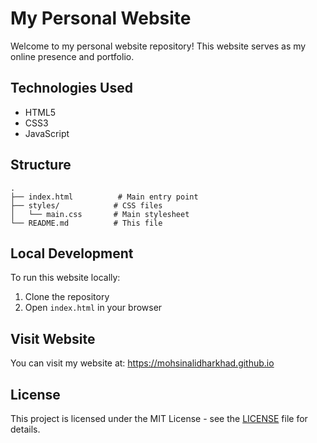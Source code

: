 # My Personal Website

Welcome to my personal website repository! This website serves as my online presence and portfolio.

## Technologies Used

- HTML5
- CSS3
- JavaScript

## Structure

```
.
├── index.html          # Main entry point
├── styles/            # CSS files
│   └── main.css       # Main stylesheet
└── README.md          # This file
```

## Local Development

To run this website locally:

1. Clone the repository
2. Open `index.html` in your browser

## Visit Website

You can visit my website at: https://mohsinalidharkhad.github.io

## License

This project is licensed under the MIT License - see the [LICENSE](LICENSE) file for details.

